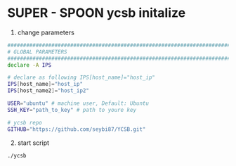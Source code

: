 # SUPER - SPOON ycsb initalize
1. change parameters
```bash
###############################################################################
# GLOBAL PARAMETERS
###############################################################################
declare -A IPS

# declare as following IPS[host_name]="host_ip"
IPS[host_name]="host_ip"
IPS[host_name2]="host_ip2"

USER="ubuntu" # machine user, Default: Ubuntu
SSH_KEY="path_to_key" # path to youre key

# ycsb repo 
GITHUB="https://github.com/seybi87/YCSB.git"
```

2. start script
```bash
./ycsb
```
